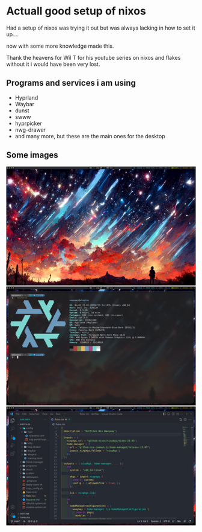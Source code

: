 # Actuall good setup of nixos
Had a setup of nixos was trying it out but was always lacking in how to set it up....

now with some more knowledge made this.

Thank the heavens for Wil T for his youtube series on nixos and flakes without it i would have been very lost.


## Programs and services i am using
- Hyprland
- Waybar
- dunst
- swww
- hyprpicker
- nwg-drawer
- and many more, but these are the main ones for the desktop


## Some images

![](./images/mainDesktop.png)
![](./images/neofetch.png)
![](./images/editing.png)